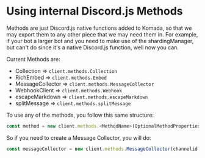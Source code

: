 # Using internal Discord.js Methods

Methods are just Discord.js native functions added to Komada, so that we may
export them to any other piece that we may need them in. For example, if your bot
a larger bot and you need to make use of the shardingManager, but can't do since
it's a native Discord.js function, well now you can.

Current Methods are:
- Collection => `client.methods.Collection`
- RichEmbed => `client.methods.Embed`
- MessageCollector => `client.methods.MessageCollector`
- WebhookClient => `client.methods.Webhook`
- escapeMarkdown => `client.methods.escapeMarkdown`
- splitMessage => `client.methods.splitMessage`

To use any of the methods, you follow this same structure:
```js
const method = new client.methods.<MethodName>(OptionalMethodProperties);
```

So if you need to create a Message Collector, you will do:
```js
const messageCollector = new client.methods.MessageCollector(channelid, filter, options);
```
